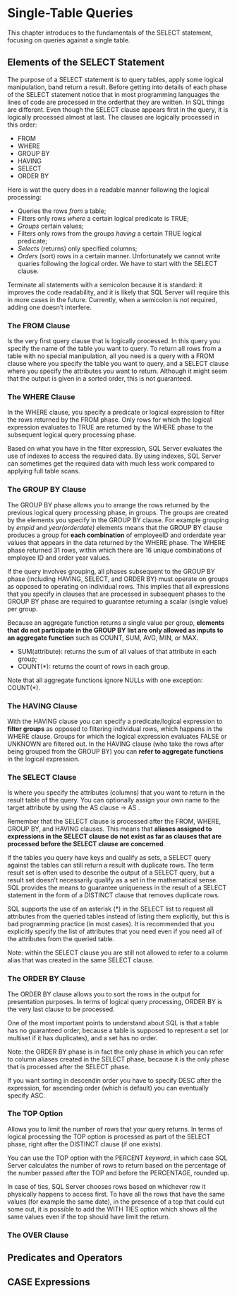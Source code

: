 # Single-Table Queries
This chapter introduces to the fundamentals of the SELECT statement, focusing on queries against a single table.

## Elements of the SELECT Statement
The purpose of a SELECT statement is to query tables, apply some logical manipulation, band return a result.
Before getting into details of each phase of the SELECT statement notice that in most programming languages the lines of code are processed in the orderthat they are written.
In SQL things are different. Even though the SELECT clause appears first in the query, it is logically processed almost at last. The clauses are logically processed in this order:
- FROM
- WHERE
- GROUP BY
- HAVING
- SELECT
- ORDER BY

Here is wat the query does in a readable manner following the logical processing:
- Queries the rows *from* a table;
- Filters only rows *where* a certain logical predicate is TRUE;
- *Groups* certain values;
- Filters only rows from the groups *having* a certain TRUE logical predicate;
- *Selects* (returns) only specified columns;
- *Orders* (sort) rows in a certain manner.
Unfortunately we cannot write quaries following the logical order. We have to start with the SELECT clause.

Terminate all statements with a semicolon because it is standard: it improves the code readability, and it is likely that SQL Server will require this in more cases 
in the future. Currently, when a semicolon is not required, adding one doesn’t interfere.

### The FROM Clause
Is the very first query clause that is logically processed. In this query you specify the name of the table you want to query.
To return all rows from a table with no special manipulation, all you need is a query with a FROM clause where you specify the table you want to query, and a SELECT clause where you specify the attributes you want to return. Although it might seem that the output is given in a sorted order, this is not guaranteed.

### The WHERE Clause
In the WHERE clause, you specify a predicate or logical expression to filter the rows returned by the FROM phase. Only rows for which the logical expression 
evaluates to TRUE are returned by the WHERE phase to the subsequent logical query processing phase.

Based on what you have in the filter expression, SQL Server evaluates the use of indexes to access the required data. By using indexes, SQL Server can sometimes get 
the required data with much less work compared to applying full table scans.

### The GROUP BY Clause
The GROUP BY phase allows you to arrange the rows returned by the previous logical query processing phase, in groups. The groups are created by the elements you specify in the GROUP BY clause. For example grouping by *empid* and *year(orderdate)* elements means that the GROUP BY clause produces a group for **each combination** of employeeID and orderdate year values that appears in the data returned by the WHERE phase. 
The WHERE phase returned 31 rows, within which there are 16 unique combinations of employee ID and order year values.

If the query involves grouping, all phases subsequent to the GROUP BY phase (including HAVING, SELECT, and ORDER BY) must operate on groups as opposed to operating on
individual rows. This implies that all expressions that you specify in clauses that are processed in subsequent phases to the GROUP BY phase are required to guarantee 
returning a scalar (single value) per group.

Because an aggregate function returns a single value per group, **elements that do not participate in the GROUP BY list are only allowed as inputs to an aggregate 
function** such as COUNT, SUM, AVG, MIN, or MAX.
- SUM(attribute): returns the sum of all values of that attribute in each group; 
- COUNT(*): returns the count of rows in each group.

Note that all aggregate functions ignore NULLs with one exception: COUNT(*).

### The HAVING Clause
With the HAVING clause you can specify a predicate/logical expression to **filter groups** as opposed to filtering individual rows, which happens in the WHERE clause. Groups for which the logical expression evaluates FALSE or UNKNOWN are filtered out. 
In the HAVING clause (who take the rows after being grouped from the GROUP BY) you can **refer to aggregate functions** in the logical expression.

### The SELECT Clause
Is where you specify the attributes (columns) that you want to return in the result table of the query.
You can optionally assign your own name to the target attribute by using the AS clause -> <expression> AS <alias>.

Remember that the SELECT clause is processed after the FROM, WHERE, GROUP BY, and HAVING clauses. This means that **aliases assigned to expressions in the SELECT clause do not exist as far as clauses that are processed before the SELECT clause are concerned**.
 
If the tables you query have keys and qualify as sets, a SELECT query against the tables can still return a result with duplicate rows. The term result set is often used to describe the output of a SELECT query, but a result set doesn’t necessarily qualify as a set in the mathematical sense. SQL provides the means to guarantee uniqueness in the result of a SELECT statement in the form of a DISTINCT clause that removes duplicate rows.
 
SQL supports the use of an asterisk (*) in the SELECT list to request all attributes from the queried tables instead of listing them explicitly, but this is bad programming practice (in most cases). It is recommended that you explicitly specify the list of attributes that you need even if you need all of the attributes from the queried table.
 
Note: within the SELECT clause you are still not allowed to refer to a column alias that was created in the same SELECT clause.

### The ORDER BY Clause
The ORDER BY clause allows you to sort the rows in the output for presentation purposes. In terms of logical query processing, ORDER BY is the very last clause to be processed.

One of the most important points to understand about SQL is that a table has no guaranteed order, because a table is supposed to represent a set (or multiset if it has duplicates), and a set has no order. 

Note: the ORDER BY phase is in fact the only phase in which you can refer to column aliases created in the SELECT phase, because it is the only phase that is processed after the SELECT phase. 

If you want sorting in descendin order you have to specify DESC after the expression, for ascending order (which is default) you can eventually specify ASC.  
 
### The TOP Option
Allows you to limit the number of rows that your query returns. In terms of logical processing the TOP option is processed as part of the SELECT phase, right after the DISTINCT clause (if one exists). 

You can use the TOP option with the PERCENT *keyword*, in which case SQL Server calculates the number of rows to return based on the percentage of the number passed after the TOP and before the PERCENTAGE, rounded up.

In case of ties, SQL Server chooses rows based on whichever row it physically happens to access first. To have all the rows that have the same values (for example the same date), in the presence of a top that could cut some out, it is possible to add the WITH TIES option which shows all the same values even if the top should have limit the return.

### The OVER Clause



## Predicates and Operators



## CASE Expressions
